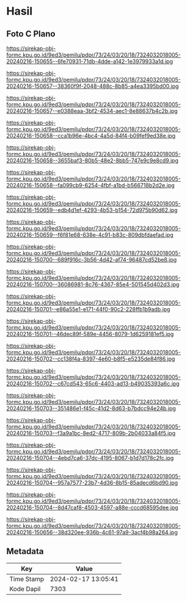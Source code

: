 # Hasil

## Foto C Plano

https://sirekap-obj-formc.kpu.go.id/9ed3/pemilu/pdpr/73/24/03/20/18/7324032018005-20240216-150655--6fe70931-71db-4dde-a142-1e3979933a1d.jpg

https://sirekap-obj-formc.kpu.go.id/9ed3/pemilu/pdpr/73/24/03/20/18/7324032018005-20240216-150657--38360f9f-2048-488c-8b85-a4ea3395bd00.jpg

https://sirekap-obj-formc.kpu.go.id/9ed3/pemilu/pdpr/73/24/03/20/18/7324032018005-20240216-150657--e0388eaa-3bf2-4534-aec1-8e88637b4c2b.jpg

https://sirekap-obj-formc.kpu.go.id/9ed3/pemilu/pdpr/73/24/03/20/18/7324032018005-20240216-150658--cca1b96e-4bc4-4a5d-84f4-b09fef9ed38e.jpg

https://sirekap-obj-formc.kpu.go.id/9ed3/pemilu/pdpr/73/24/03/20/18/7324032018005-20240216-150658--3655baf3-80b5-48e2-8bb5-747e9c9e8cd9.jpg

https://sirekap-obj-formc.kpu.go.id/9ed3/pemilu/pdpr/73/24/03/20/18/7324032018005-20240216-150658--fa099cb9-6254-4fbf-a1bd-b566718b2d2e.jpg

https://sirekap-obj-formc.kpu.go.id/9ed3/pemilu/pdpr/73/24/03/20/18/7324032018005-20240216-150659--edb4d1ef-4293-4b53-b154-72d975b90d62.jpg

https://sirekap-obj-formc.kpu.go.id/9ed3/pemilu/pdpr/73/24/03/20/18/7324032018005-20240216-150659--f6f81e68-638e-4c91-b83c-809dbfdaefad.jpg

https://sirekap-obj-formc.kpu.go.id/9ed3/pemilu/pdpr/73/24/03/20/18/7324032018005-20240216-150700--689f916c-3b56-4d42-af74-96487cd52be8.jpg

https://sirekap-obj-formc.kpu.go.id/9ed3/pemilu/pdpr/73/24/03/20/18/7324032018005-20240216-150700--36086981-8c76-4367-85e4-501545d402d3.jpg

https://sirekap-obj-formc.kpu.go.id/9ed3/pemilu/pdpr/73/24/03/20/18/7324032018005-20240216-150701--e86a55e1-e171-44f0-90c2-228ffb1b9adb.jpg

https://sirekap-obj-formc.kpu.go.id/9ed3/pemilu/pdpr/73/24/03/20/18/7324032018005-20240216-150701--46dec89f-589e-4456-8079-1d6259181ef5.jpg

https://sirekap-obj-formc.kpu.go.id/9ed3/pemilu/pdpr/73/24/03/20/18/7324032018005-20240216-150702--cc138f4a-8397-4e60-b8f5-e5235de84f86.jpg

https://sirekap-obj-formc.kpu.go.id/9ed3/pemilu/pdpr/73/24/03/20/18/7324032018005-20240216-150702--c67cd543-65c6-4403-ad13-b49035393a6c.jpg

https://sirekap-obj-formc.kpu.go.id/9ed3/pemilu/pdpr/73/24/03/20/18/7324032018005-20240216-150703--351486e1-f45c-41d2-8d63-b7bdcc94e24b.jpg

https://sirekap-obj-formc.kpu.go.id/9ed3/pemilu/pdpr/73/24/03/20/18/7324032018005-20240216-150703--f3a9a1bc-8ed2-4717-809b-2b04033a84f5.jpg

https://sirekap-obj-formc.kpu.go.id/9ed3/pemilu/pdpr/73/24/03/20/18/7324032018005-20240216-150704--4ebd7ca6-37dc-4195-8067-b1d7d178c2fc.jpg

https://sirekap-obj-formc.kpu.go.id/9ed3/pemilu/pdpr/73/24/03/20/18/7324032018005-20240216-150704--957a7577-23b7-4d36-8b15-85adecd6bd90.jpg

https://sirekap-obj-formc.kpu.go.id/9ed3/pemilu/pdpr/73/24/03/20/18/7324032018005-20240216-150704--8d47caf8-4503-4597-a88e-cccd68595dee.jpg

https://sirekap-obj-formc.kpu.go.id/9ed3/pemilu/pdpr/73/24/03/20/18/7324032018005-20240216-150656--38d320ee-936b-4c61-97a9-3acf4b98a264.jpg


## Metadata

| Key        | Value               |
| ---------- | ------------------- |
| Time Stamp | 2024-02-17 13:05:41 |
| Kode Dapil | 7303                |



